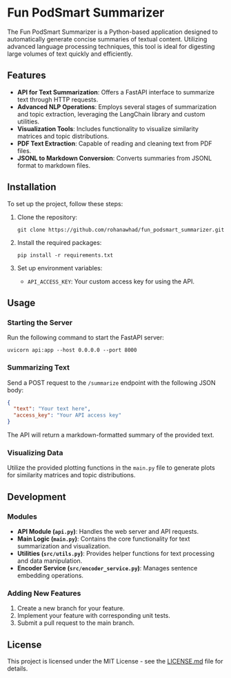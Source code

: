 # Fun PodSmart Summarizer

The Fun PodSmart Summarizer is a Python-based application designed to automatically generate concise summaries of textual content. Utilizing advanced language processing techniques, this tool is ideal for digesting large volumes of text quickly and efficiently.

## Features

- **API for Text Summarization**: Offers a FastAPI interface to summarize text through HTTP requests.
- **Advanced NLP Operations**: Employs several stages of summarization and topic extraction, leveraging the LangChain library and custom utilities.
- **Visualization Tools**: Includes functionality to visualize similarity matrices and topic distributions.
- **PDF Text Extraction**: Capable of reading and cleaning text from PDF files.
- **JSONL to Markdown Conversion**: Converts summaries from JSONL format to markdown files.

## Installation

To set up the project, follow these steps:

1. Clone the repository:

   ```
   git clone https://github.com/rohanawhad/fun_podsmart_summarizer.git
   ```

2. Install the required packages:

   ```
   pip install -r requirements.txt
   ```

3. Set up environment variables:

   - `API_ACCESS_KEY`: Your custom access key for using the API.

## Usage

### Starting the Server

Run the following command to start the FastAPI server:

```
uvicorn api:app --host 0.0.0.0 --port 8000
```

### Summarizing Text

Send a POST request to the `/summarize` endpoint with the following JSON body:

```json
{
  "text": "Your text here",
  "access_key": "Your API access key"
}
```

The API will return a markdown-formatted summary of the provided text.

### Visualizing Data

Utilize the provided plotting functions in the `main.py` file to generate plots for similarity matrices and topic distributions.

## Development

### Modules

- **API Module (`api.py`)**: Handles the web server and API requests.
- **Main Logic (`main.py`)**: Contains the core functionality for text summarization and visualization.
- **Utilities (`src/utils.py`)**: Provides helper functions for text processing and data manipulation.
- **Encoder Service (`src/encoder_service.py`)**: Manages sentence embedding operations.

### Adding New Features

1. Create a new branch for your feature.
2. Implement your feature with corresponding unit tests.
3. Submit a pull request to the main branch.

## License

This project is licensed under the MIT License - see the [LICENSE.md](LICENSE.md) file for details.
